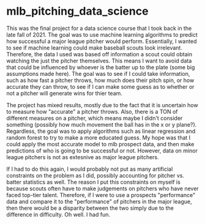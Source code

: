 # mlb_pitching_data_science
This was the final project for a data science course that I took back in the late fall of 2021. The goal was to use machine learning algorithms to predict how successful a major league pitcher would perform. Essentially, I wanted to see if machine learning could make baseball scouts look irrelevant. Therefore, the data I used was based off information a scout could obtain watching the just the pitcher themselves. This means I want to avoid data that could be influenced by whoever is the batter up to the plate (some big assumptions made here). The goal was to see if I could take information, such as how fast a pitcher throws, how much does their pitch spin, or how accurate they can throw, to see if I can make some guess as to whether or not a pitcher will generate wins for thier team. 

The project has mixed results, mostly due to the fact that it is uncertain how to measure how "accurate" a pitcher throws. Also, there is a TON of different measures on a pitcher, which means maybe I didn't consider something (possibly how much movement the ball has in the x or y plane?). Regardless, the goal was to apply algorithms such as linear regression and random forest to try to make a more educated guess. My hope was that I could apply the most accurate model to mlb prospect data, and then make predictions of who is going to be successful or not. However, data on minor league pitchers is not as extesnive as major league pitchers. 

If I had to do this again, I would probably not put as many artificial constraints on the problem as I did, possibly accounting for pitcher vs. batter statistics as well. The reason I put this constraints on myself is because scouts often have to make judgements on pitchers who have never faced top-tier talent. Therefore, if I were to use a prospects "performance" data and compare it to the "performance" of pitchers in the major league, then there would be a disparity between the two simply due to the difference in difficulty. Oh well. I had fun.
